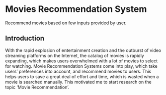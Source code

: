 # Movies Recommendation System
Recommend movies based on few inputs provided by user.

## Introduction

With the rapid explosion of entertainment creation and the outburst of video streaming platforms on the Internet, the catalog of movies is rapidly expanding, which makes users overwhelmed with a lot of movies to select for watching. Movie Recommendation Systems come into play, which take users’ preferences into account, and recommend movies to users. This helps users to save a great deal of effort and time, which is wasted when a movie is searched manually. This motivated me to start research on the topic ‘Movie Recommendation’.

